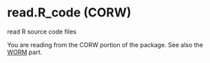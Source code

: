 # read.R_code (CORW)

read R source code files

You are reading from the CORW portion of the package.
See also the
[WORM](https://github.com/dmparrishphd/read.R_code-WORM)
part.
